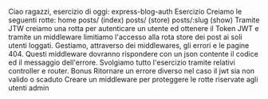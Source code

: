 Ciao ragazzi, esercizio di oggi: express-blog-auth
Esercizio
Creiamo le seguenti rotte:
home
posts/ (index)
posts/ (store)
posts/:slug (show)
Tramite JTW creiamo una rotta per autenticare un utente ed ottenere il Token JWT e tramite un middleware limitiamo l'accesso alla rota store dei post ai soli utenti loggati.
Gestiamo, attraverso dei middlewares, gli errori e le pagine 404.
Questi middleware dovranno rispondere con un json contente il codice ed il messaggio dell'errore.
Svolgiamo tutto l'esercizio tramite relativi controller e router.
Bonus
Ritornare un errore diverso nel caso il jwt sia non valido o scaduto
Creare un middleware per proteggere le rotte riservate agli utenti admin
